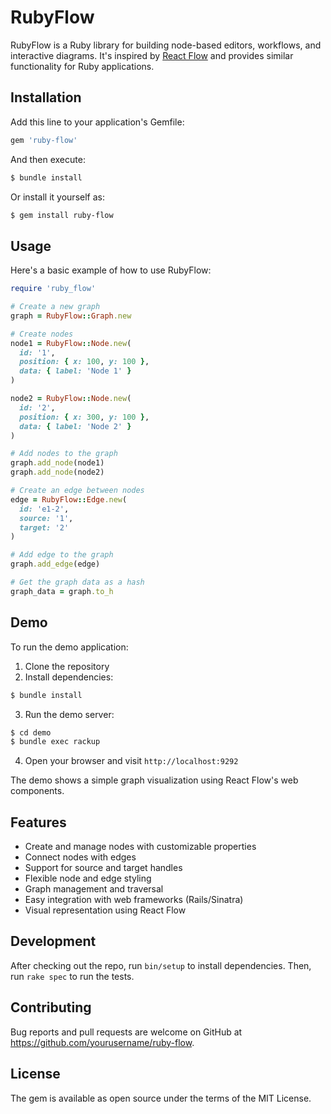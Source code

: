 # RubyFlow

RubyFlow is a Ruby library for building node-based editors, workflows, and interactive diagrams. It's inspired by [React Flow](https://reactflow.dev/) and provides similar functionality for Ruby applications.

## Installation

Add this line to your application's Gemfile:

```ruby
gem 'ruby-flow'
```

And then execute:

```bash
$ bundle install
```

Or install it yourself as:

```bash
$ gem install ruby-flow
```

## Usage

Here's a basic example of how to use RubyFlow:

```ruby
require 'ruby_flow'

# Create a new graph
graph = RubyFlow::Graph.new

# Create nodes
node1 = RubyFlow::Node.new(
  id: '1',
  position: { x: 100, y: 100 },
  data: { label: 'Node 1' }
)

node2 = RubyFlow::Node.new(
  id: '2',
  position: { x: 300, y: 100 },
  data: { label: 'Node 2' }
)

# Add nodes to the graph
graph.add_node(node1)
graph.add_node(node2)

# Create an edge between nodes
edge = RubyFlow::Edge.new(
  id: 'e1-2',
  source: '1',
  target: '2'
)

# Add edge to the graph
graph.add_edge(edge)

# Get the graph data as a hash
graph_data = graph.to_h
```

## Demo

To run the demo application:

1. Clone the repository
2. Install dependencies:

```bash
$ bundle install
```

3. Run the demo server:

```bash
$ cd demo
$ bundle exec rackup
```

4. Open your browser and visit `http://localhost:9292`

The demo shows a simple graph visualization using React Flow's web components.

## Features

- Create and manage nodes with customizable properties
- Connect nodes with edges
- Support for source and target handles
- Flexible node and edge styling
- Graph management and traversal
- Easy integration with web frameworks (Rails/Sinatra)
- Visual representation using React Flow

## Development

After checking out the repo, run `bin/setup` to install dependencies. Then, run `rake spec` to run the tests.

## Contributing

Bug reports and pull requests are welcome on GitHub at https://github.com/yourusername/ruby-flow.

## License

The gem is available as open source under the terms of the MIT License. 